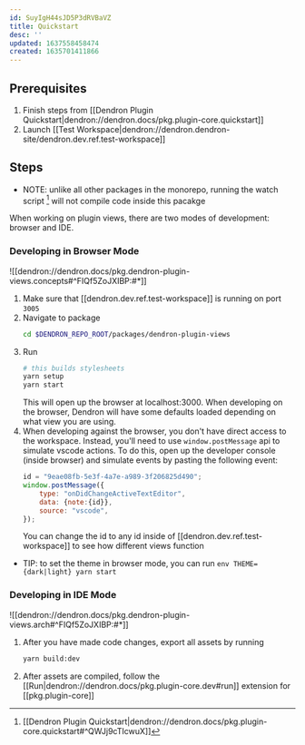 ```yaml
---
id: SuyIgH44sJD5P3dRVBaVZ
title: Quickstart
desc: ''
updated: 1637558458474
created: 1635701411866
---
```



## Prerequisites

1. Finish steps from [[Dendron Plugin Quickstart|dendron://dendron.docs/pkg.plugin-core.quickstart]]
1. Launch [[Test Workspace|dendron://dendron.dendron-site/dendron.dev.ref.test-workspace]]

## Steps

- NOTE: unlike all other packages in the monorepo, running the watch script [^watch] will not compile code inside this pacakge

When working on plugin views, there are two modes of development: browser and IDE.

### Developing in Browser Mode

![[dendron://dendron.docs/pkg.dendron-plugin-views.concepts#^FIQf5ZoJXIBP:#*]]

1. Make sure that [[dendron.dev.ref.test-workspace]] is running on port `3005`
1. Navigate to package
    ```sh
    cd $DENDRON_REPO_ROOT/packages/dendron-plugin-views
    ```
1. Run 
    ```sh
    # this builds stylesheets 
    yarn setup
    yarn start
    ```
    This will open up the browser at localhost:3000. When developing on the browser, Dendron will have some defaults loaded depending on what view you are using. 
1. When developing against the browser, you don't have direct access to the workspace. Instead, you'll need to use `window.postMessage` api to simulate vscode actions.
    To do this, open up the developer console (inside browser) and simulate events by pasting the following event:
    ```js
    id = "9eae08fb-5e3f-4a7e-a989-3f206825d490";
    window.postMessage({
        type: "onDidChangeActiveTextEditor",
        data: {note:{id}},
        source: "vscode",
    });
    ```
    You can change the id to any id inside of [[dendron.dev.ref.test-workspace]] to see how different views function

- TIP: to set the theme in browser mode, you can run `env THEME={dark|light} yarn start`

### Developing in IDE Mode

![[dendron://dendron.docs/pkg.dendron-plugin-views.arch#^FIQf5ZoJXIBP:#*]]

1. After you have made code changes, export all assets by running 
    ```sh
    yarn build:dev
    ```
1. After assets are compiled, follow the [[Run|dendron://dendron.docs/pkg.plugin-core.dev#run]] extension for [[pkg.plugin-core]]

[^watch]: [[Dendron Plugin Quickstart|dendron://dendron.docs/pkg.plugin-core.quickstart#^QWJj9cTIcwuX]]